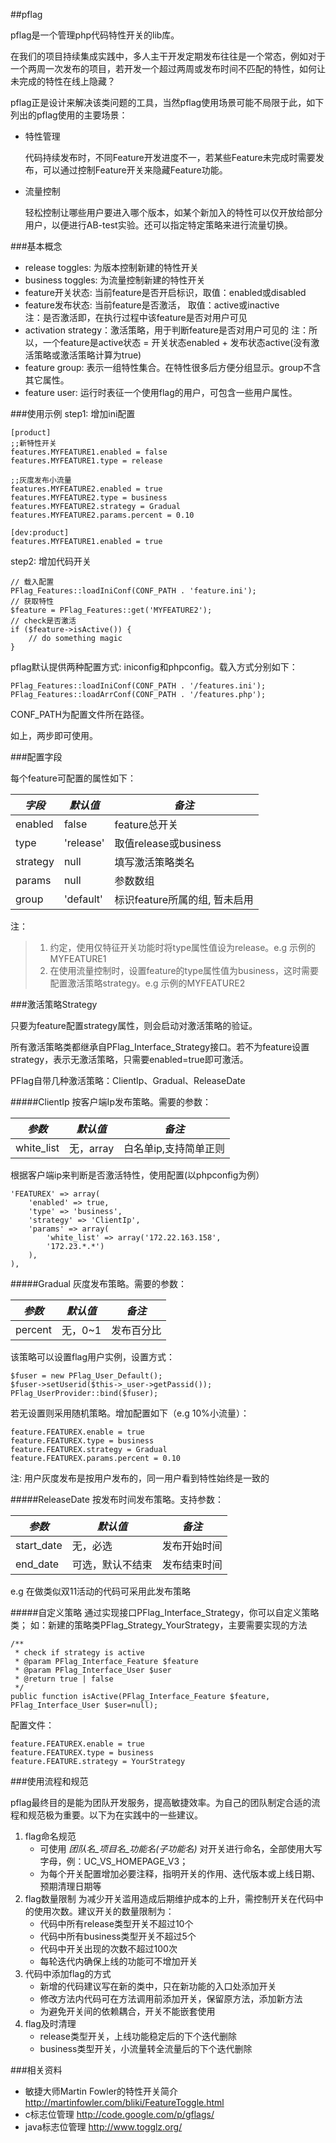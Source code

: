 ##pflag

pflag是一个管理php代码特性开关的lib库。

在我们的项目持续集成实践中，多人主干开发定期发布往往是一个常态，例如对于一个两周一次发布的项目，若开发一个超过两周或发布时间不匹配的特性，如何让未完成的特性在线上隐藏？

pflag正是设计来解决该类问题的工具，当然pflag使用场景可能不局限于此，如下列出的pflag使用的主要场景：

   * 特性管理
   
     代码持续发布时，不同Feature开发进度不一，若某些Feature未完成时需要发布，可以通过控制Feature开关来隐藏Feature功能。
   * 流量控制
   
     轻松控制让哪些用户要进入哪个版本，如某个新加入的特性可以仅开放给部分用户，以便进行AB-test实验。还可以指定特定策略来进行流量切换。

###基本概念
   * release toggles: 为版本控制新建的特性开关
   * business toggles: 为流量控制新建的特性开关
   * feature开关状态: 当前feature是否开启标识，取值：enabled或disabled
   * feature发布状态: 当前feature是否激活， 取值：active或inactive<br>
     注：是否激活即，在执行过程中该feature是否对用户可见
   * activation strategy：激活策略，用于判断feature是否对用户可见的
     注：所以，一个feature是active状态 = 开关状态enabled + 发布状态active(没有激活策略或激活策略计算为true)
   * feature group: 表示一组特性集合。在特性很多后方便分组显示。group不含其它属性。
   * feature user: 运行时表征一个使用flag的用户，可包含一些用户属性。

###使用示例
step1: 增加ini配置
```
[product]
;;新特性开关
features.MYFEATURE1.enabled = false
features.MYFEATURE1.type = release

;;灰度发布小流量
features.MYFEATURE2.enabled = true
features.MYFEATURE2.type = business
features.MYFEATURE2.strategy = Gradual
features.MYFEATURE2.params.percent = 0.10

[dev:product]
features.MYFEATURE1.enabled = true
```
step2: 增加代码开关
```
// 载入配置
PFlag_Features::loadIniConf(CONF_PATH . 'feature.ini');
// 获取特性
$feature = PFlag_Features::get('MYFEATURE2');
// check是否激活
if ($feature->isActive()) {
    // do something magic
}
```

pflag默认提供两种配置方式: iniconfig和phpconfig。载入方式分别如下：
```
PFlag_Features::loadIniConf(CONF_PATH . '/features.ini');
PFlag_Features::loadArrConf(CONF_PATH . '/features.php'); 
```
CONF_PATH为配置文件所在路径。

如上，两步即可使用。

###配置字段

每个feature可配置的属性如下：

| *字段* | *默认值* | *备注* |
| ------------- | ------------- | ------------- |
| enabled | false | feature总开关 |
| type | 'release' | 取值release或business |
| strategy | null | 填写激活策略类名 |
| params | null | 参数数组 |
| group | 'default' | 标识feature所属的组, 暂未启用|

注：
>1. 约定，使用仅特征开关功能时将type属性值设为release。e.g 示例的MYFEATURE1
>2. 在使用流量控制时，设置feature的type属性值为business，这时需要配置激活策略strategy。e.g 示例的MYFEATURE2

###激活策略Strategy

只要为feature配置strategy属性，则会启动对激活策略的验证。

所有激活策略类都继承自PFlag_Interface_Strategy接口。若不为feature设置strategy，表示无激活策略，只需要enabled=true即可激活。

PFlag自带几种激活策略：ClientIp、Gradual、ReleaseDate

#####ClientIp
按客户端Ip发布策略。需要的参数：

| *参数* | *默认值* | *备注* |
| ------------- | ------------- | ------------- |
| white_list | 无，array | 白名单ip,支持简单正则  |

根据客户端ip来判断是否激活特性，使用配置(以phpconfig为例）
```
'FEATUREX' => array(
    'enabled' => true,
    'type' => 'business',
    'strategy' => 'ClientIp',
    'params' => array(
        'white_list' => array('172.22.163.158',
        '172.23.*.*')
    ),
),
```

#####Gradual
灰度发布策略。需要的参数：

| *参数* | *默认值* | *备注* |
| ------------- | ------------- | ------------- |
| percent | 无，0~1 | 发布百分比  |

该策略可以设置flag用户实例，设置方式：
```
$fuser = new PFlag_User_Default();
$fuser->setUserid($this->_user->getPassid());
PFlag_UserProvider::bind($fuser);
```
若无设置则采用随机策略。增加配置如下（e.g 10%小流量）：
```
feature.FEATUREX.enable = true
feature.FEATUREX.type = business
feature.FEATUREX.strategy = Gradual
feature.FEATUREX.params.percent = 0.10
```
注: 用户灰度发布是按用户发布的，同一用户看到特性始终是一致的

#####ReleaseDate
按发布时间发布策略。支持参数：

| *参数* | *默认值* | *备注* |
| ------------- | ------------- | ------------- |
| start_date | 无，必选 | 发布开始时间  |
| end_date |  可选，默认不结束 | 发布结束时间 |
 
e.g 在做类似双11活动的代码可采用此发布策略

#####自定义策略
通过实现接口PFlag_Interface_Strategy，你可以自定义策略类；
如：新建的策略类PFlag_Strategy_YourStrategy，主要需要实现的方法
```
/**
 * check if strategy is active 
 * @param PFlag_Interface_Feature $feature
 * @param PFlag_Interface_User $user
 * @return true | false
 */
public function isActive(PFlag_Interface_Feature $feature, PFlag_Interface_User $user=null);
```

配置文件：
```
feature.FEATUREX.enable = true
feature.FEATUREX.type = business
feature.FEATURE.strategy = YourStrategy
```

###使用流程和规范

pflag最终目的是能为团队开发服务，提高敏捷效率。为自己的团队制定合适的流程和规范极为重要。以下为在实践中的一些建议。

1. flag命名规范
   * 可使用 *团队名_项目名_功能名(_子功能名)_* 对开关进行命名，全部使用大写字母，例：UC_VS_HOMEPAGE_V3；
   * 为每个开关配置增加必要注释，指明开关的作用、迭代版本或上线日期、预期清理日期等
2. flag数量限制
   为减少开关滥用造成后期维护成本的上升，需控制开关在代码中的使用次数。建议开关的数量限制为：
   * 代码中所有release类型开关不超过10个
   * 代码中所有business类型开关不超过5个
   * 代码中开关出现的次数不超过100次
   * 每轮迭代内确保上线的功能可不增加开关
3. 代码中添加flag的方式
   * 新增的代码建议写在新的类中，只在新功能的入口处添加开关
   * 修改方法内代码可在方法调用前添加开关，保留原方法，添加新方法
   * 为避免开关间的依赖耦合，开关不能嵌套使用
4. flag及时清理
   * release类型开关，上线功能稳定后的下个迭代删除
   * business类型开关，小流量转全流量后的下个迭代删除

###相关资料
   * 敏捷大师Martin Fowler的特性开关简介 http://martinfowler.com/bliki/FeatureToggle.html
   * c标志位管理 http://code.google.com/p/gflags/
   * java标志位管理 http://www.togglz.org/
